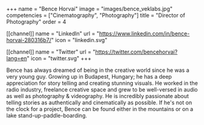 +++
 name = "Bence Horvai"
 image = "images/bence_veklabs.jpg"
 competencies = ["Cinematography", "Photography"]
 title = "Director of Photography"
 order = 4

[[channel]]
  name = "LinkedIn"
  url = "https://www.linkedin.com/in/bence-horvai-280316b7/"
  icon = "linkedin.svg"

[[channel]]
  name = "Twitter"
  url = "https://twitter.com/bencehorvai?lang=en"
  icon = "twitter.svg"
+++

Bence has always dreamed of being in the creative world since he was a very young guy. Growing up in Budapest, Hungary; he has a deep appreciation for story telling and creating stunning visuals. He worked in the radio industry, freelance creative space and grew to be well-versed in audio as well as photography & videography. He is incredibly passionate about telling stories as authentically and cinematically as possible. If he's not on the clock for a project, Bence can be found either in the mountains or on a lake stand-up-paddle-boarding.

